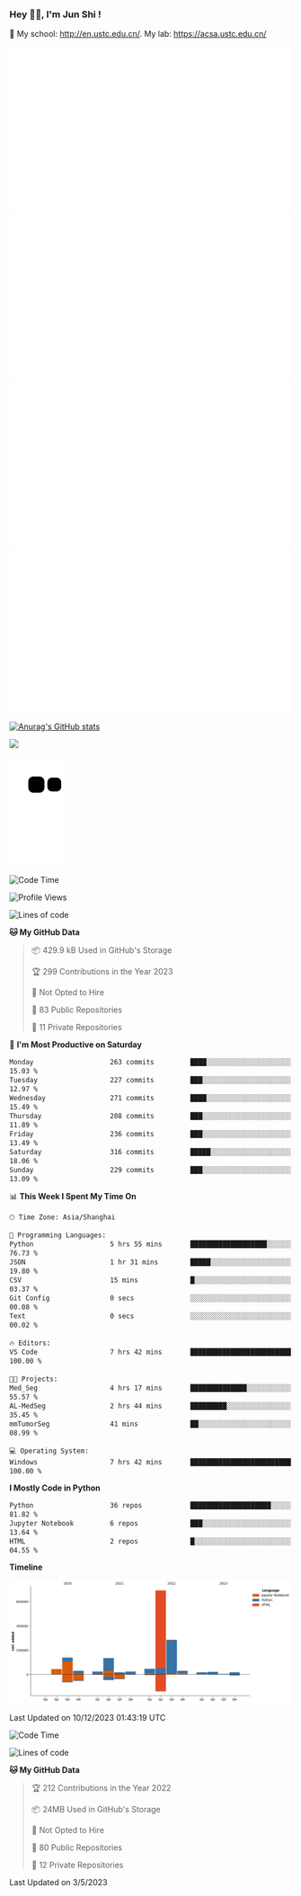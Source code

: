 

<!--
**shijun18/shijun18** is a ✨ _special_ ✨ repository because its `README.md` (this file) appears on your GitHub profile.

Here are some ideas to get you started:

- 🔭 I’m currently working on ...
- 🌱 I’m currently learning ...
- 👯 I’m looking to collaborate on ...
- 🤔 I’m looking for help with ...
- 💬 Ask me about ...
- 📫 How to reach me: ...
- 😄 Pronouns: ...
- ⚡ Fun fact: ...
-->

### Hey 👋🏽, I'm Jun Shi !



👯 My school: http://en.ustc.edu.cn/. My lab: https://acsa.ustc.edu.cn/

<!-- ![](https://github.com/shijun18/github-stats/blob/master/generated/overview.svg) -->
<!-- ![](https://github.com/shijun18/github-stats/blob/master/generated/languages.svg) -->

![](https://raw.githubusercontent.com/shijun18/github-stats/master/generated/overview.svg#gh-dark-mode-only)
![](https://raw.githubusercontent.com/shijun18/github-stats/master/generated/overview.svg#gh-light-mode-only)
![](https://raw.githubusercontent.com/shijun18/github-stats/master/generated/languages.svg#gh-dark-mode-only)
![](https://raw.githubusercontent.com/shijun18/github-stats/master/generated/languages.svg#gh-light-mode-only)


<!-- [![Anurag's GitHub stats](https://github-readme-stats.vercel.app/api?username=shijun18&theme=flag-india&show_icons=true&hide=stars,prs,issues,contribs)](https://github.com/anuraghazra/github-readme-stats) -->

[![Anurag's GitHub stats](https://github-readme-stats.vercel.app/api?username=shijun18&theme=flag-india&show_icons=true)](https://github.com/anuraghazra/github-readme-stats)

![](https://github-profile-summary-cards.vercel.app/api/cards/profile-details?username=shijun18&theme=vue)

![snake gif](https://github.com/shijun18/shijun18/blob/output/github-contribution-grid-snake.svg)

<!--START_SECTION:waka-->
![Code Time](http://img.shields.io/badge/Code%20Time-17%20hrs%2048%20mins-blue)

![Profile Views](http://img.shields.io/badge/Profile%20Views-0-blue)

![Lines of code](https://img.shields.io/badge/From%20Hello%20World%20I%27ve%20Written-1.5%20million%20lines%20of%20code-blue)

**🐱 My GitHub Data** 

> 📦 429.9 kB Used in GitHub's Storage 
 > 
> 🏆 299 Contributions in the Year 2023
 > 
> 🚫 Not Opted to Hire
 > 
> 📜 83 Public Repositories 
 > 
> 🔑 11 Private Repositories 
 > 
📅 **I'm Most Productive on Saturday** 

```text
Monday                   263 commits         ████░░░░░░░░░░░░░░░░░░░░░   15.03 % 
Tuesday                  227 commits         ███░░░░░░░░░░░░░░░░░░░░░░   12.97 % 
Wednesday                271 commits         ████░░░░░░░░░░░░░░░░░░░░░   15.49 % 
Thursday                 208 commits         ███░░░░░░░░░░░░░░░░░░░░░░   11.89 % 
Friday                   236 commits         ███░░░░░░░░░░░░░░░░░░░░░░   13.49 % 
Saturday                 316 commits         █████░░░░░░░░░░░░░░░░░░░░   18.06 % 
Sunday                   229 commits         ███░░░░░░░░░░░░░░░░░░░░░░   13.09 % 
```


📊 **This Week I Spent My Time On** 

```text
🕑︎ Time Zone: Asia/Shanghai

💬 Programming Languages: 
Python                   5 hrs 55 mins       ███████████████████░░░░░░   76.73 % 
JSON                     1 hr 31 mins        █████░░░░░░░░░░░░░░░░░░░░   19.80 % 
CSV                      15 mins             █░░░░░░░░░░░░░░░░░░░░░░░░   03.37 % 
Git Config               0 secs              ░░░░░░░░░░░░░░░░░░░░░░░░░   00.08 % 
Text                     0 secs              ░░░░░░░░░░░░░░░░░░░░░░░░░   00.02 % 

🔥 Editors: 
VS Code                  7 hrs 42 mins       █████████████████████████   100.00 % 

🐱‍💻 Projects: 
Med_Seg                  4 hrs 17 mins       ██████████████░░░░░░░░░░░   55.57 % 
AL-MedSeg                2 hrs 44 mins       █████████░░░░░░░░░░░░░░░░   35.45 % 
mmTumorSeg               41 mins             ██░░░░░░░░░░░░░░░░░░░░░░░   08.99 % 

💻 Operating System: 
Windows                  7 hrs 42 mins       █████████████████████████   100.00 % 
```

**I Mostly Code in Python** 

```text
Python                   36 repos            ████████████████████░░░░░   81.82 % 
Jupyter Notebook         6 repos             ███░░░░░░░░░░░░░░░░░░░░░░   13.64 % 
HTML                     2 repos             █░░░░░░░░░░░░░░░░░░░░░░░░   04.55 % 
```



**Timeline**

![Lines of Code chart](https://raw.githubusercontent.com/shijun18/shijun18/main/assets/bar_graph.png)


 Last Updated on 10/12/2023 01:43:19 UTC
<!--END_SECTION:waka-->

![Code Time](http://img.shields.io/badge/Code%20Time-1024%20hrs%2048%20mins-blue)

<!-- ![](https://visitor-badge.glitch.me/badge?page_id=shijun18.shijun18) -->

![Lines of code](https://img.shields.io/badge/From%20Hello%20World%20I%27ve%20Written-0.1%20Million%20lines%20of%20code-blue)

**🐱 My GitHub Data** 

> 🏆 212 Contributions in the Year 2022
 > 
> 📦 24MB Used in GitHub's Storage 
 > 
> 🚫 Not Opted to Hire
 > 
> 📜 80 Public Repositories 
 > 
> 🔑 12 Private Repositories  
 > 

 Last Updated on 3/5/2023


